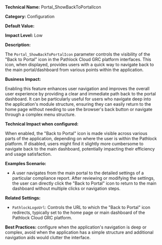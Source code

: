 **Technical Name:** Portal_ShowBackToPortalIcon

**Category:** Configuration

**Default Value:**

**Impact Level:** Low

**Description:**

The `Portal_ShowBackToPortalIcon` parameter controls the visibility of the "Back to Portal" icon in the Pathlock Cloud GRC platform interfaces. This icon, when displayed, provides users with a quick way to navigate back to the main portal/dashboard from various points within the application.

**Business Impact:**

Enabling this feature enhances user navigation and improves the overall user experience by providing a clear and immediate path back to the portal dashboard. It can be particularly useful for users who navigate deep into the application's module structure, ensuring they can easily return to the home page without needing to use the browser's back button or navigate through a complex menu structure.

**Technical Impact when configured:**

When enabled, the "Back to Portal" icon is made visible across various parts of the application, depending on where the user is within the Pathlock platform. If disabled, users might find it slightly more cumbersome to navigate back to the main dashboard, potentially impacting their efficiency and usage satisfaction.

**Examples Scenario:**

- A user navigates from the main portal to the detailed settings of a particular compliance report. After reviewing or modifying the settings, the user can directly click the "Back to Portal" icon to return to the main dashboard without multiple clicks or navigation steps.

**Related Settings:** 

- `PathlockLogoUrl`: Controls the URL to which the "Back to Portal" icon redirects, typically set to the home page or main dashboard of the Pathlock Cloud GRC platform.

**Best Practices:** configure when the application's navigation is deep or complex, avoid when the application has a simple structure and additional navigation aids would clutter the interface.